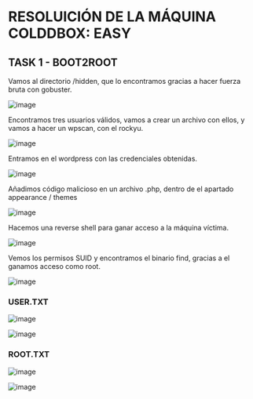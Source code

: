 # RESOLUICIÓN DE LA MÁQUINA COLDDBOX: EASY

## TASK 1 - BOOT2ROOT

Vamos al directorio /hidden, que lo encontramos gracias a hacer fuerza bruta con gobuster.

![image](https://github.com/user-attachments/assets/2c0a094e-161f-4eb2-bd18-78df67fc3b1f)

Encontramos tres usuarios válidos, vamos a crear un archivo con ellos, y vamos a hacer un wpscan, con el rockyu.

![image](https://github.com/user-attachments/assets/4953b62d-8d83-4722-9b7b-98ab08cd4374)

Entramos en el wordpress con las credenciales obtenidas.

![image](https://github.com/user-attachments/assets/ecd752f8-b0ee-4137-b40f-782f0b477943)

Añadimos código malicioso en un archivo .php, dentro de el apartado appearance / themes 

![image](https://github.com/user-attachments/assets/e86b1c0f-c6bb-42a5-8b02-86c4b5227c23)

Hacemos una reverse shell para ganar acceso a la máquina víctima.

![image](https://github.com/user-attachments/assets/306a6479-8082-4b3a-9ced-589ae6d5a11d)

Vemos los permisos SUID y encontramos el binario find, gracias a el ganamos acceso como root.

![image](https://github.com/user-attachments/assets/4d527cb6-b7da-41bd-9234-fe810b95e6f9)

### USER.TXT

![image](https://github.com/user-attachments/assets/5c966a16-d1f0-464d-83b7-7ff014952b8e)

![image](https://github.com/user-attachments/assets/5c922766-a95b-4513-a06f-ce889db60c85)

### ROOT.TXT

![image](https://github.com/user-attachments/assets/c0159e1e-30c6-4c1d-8aec-9e3d8978fcca)

![image](https://github.com/user-attachments/assets/9e031161-1275-47cf-bac7-304467976073)
